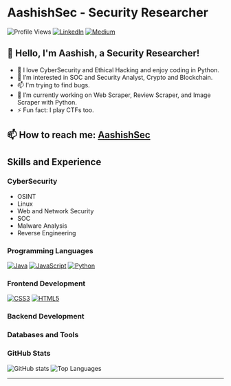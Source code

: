 # AashishSec - Security Researcher

![Profile Views](https://komarev.com/ghpvc/?username=aashishsec) [![LinkedIn](https://img.shields.io/badge/LinkedIn-Connect-blue)](https://www.linkedin.com/in/aashishsec/) [![Medium](https://img.shields.io/badge/LinkedIn-Connect-blue)](https://www.linkedin.com/in/aashishsec/)

## 👋 Hello, I'm Aashish, a Security Researcher!

- 👀 I love CyberSecurity and Ethical Hacking and enjoy coding in Python.
- 🌱 I’m interested in SOC and Security Analyst, Crypto and Blockchain.
- 📫 I'm trying to find bugs.
- 🔭 I’m currently working on Web Scraper, Review Scraper, and Image Scraper with Python.
- ⚡ Fun fact: I play CTFs too.

## 📫 How to reach me: [AashishSec](https://www.linkedin.com/in/bande-aashish/)

## Skills and Experience

### CyberSecurity

- OSINT
- Linux
- Web and Network Security
- SOC
- Malware Analysis
- Reverse Engineering

### Programming Languages

[![Java](https://img.shields.io/badge/Java-007396?style=for-the-badge&logo=java&logoColor=white)](https://www.java.com)
[![JavaScript](https://img.shields.io/badge/JavaScript-F7DF1E?style=for-the-badge&logo=javascript&logoColor=black)](https://developer.mozilla.org/en-US/docs/Web/JavaScript)
[![Python](https://img.shields.io/badge/Python-3776AB?style=for-the-badge&logo=python&logoColor=white)](https://www.python.org)


### Frontend Development

[![CSS3](https://img.shields.io/badge/CSS3-1572B6?style=for-the-badge&logo=css3&logoColor=white)](https://www.w3schools.com/css/)
[![HTML5](https://img.shields.io/badge/HTML5-E34F26?style=for-the-badge&logo=html5&logoColor=white)](https://www.w3.org/html/)


### Backend Development

<!-- Add relevant content here -->

### Databases and Tools

<!-- Add relevant content here -->


### GitHub Stats

![GitHub stats](https://github-readme-stats.vercel.app/api?username=aashishsec&show_icons=true&theme=radical)
![Top Languages](https://github-readme-stats.vercel.app/api/top-langs/?username=aashishsec&layout=compact&theme=radical)

---
